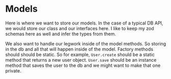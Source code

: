 # Models

Here is where we want to store our models. In the case of a typical DB API, we would store our class and our interfaces here. I like to keep my zod
schemas here as well and infer the types from them.

We also want to handle our legwork inside of the model methods. So storing in the db and all that will happen inside of the model. Factory methods should
should be static. So for example, `User.create` should be a static method that returns a new user object. `User.save` should be an instance method that
saves the user to the db and we might want to make that one private. 
